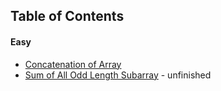 ## Table of Contents

#### Easy

- [Concatenation of Array](Easy/concatenation_of_array)
- [Sum of All Odd Length Subarray](Easy/sum_of_odd_subarrays) - unfinished

